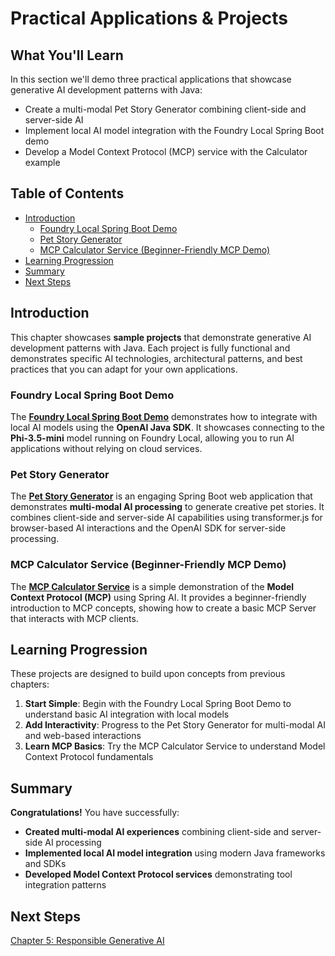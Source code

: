 # Practical Applications & Projects

## What You'll Learn
In this section we'll demo three practical applications that showcase generative AI development patterns with Java:
- Create a multi-modal Pet Story Generator combining client-side and server-side AI
- Implement local AI model integration with the Foundry Local Spring Boot demo
- Develop a Model Context Protocol (MCP) service with the Calculator example

## Table of Contents

- [Introduction](#introduction)
  - [Foundry Local Spring Boot Demo](#foundry-local-spring-boot-demo)
  - [Pet Story Generator](#pet-story-generator)
  - [MCP Calculator Service (Beginner-Friendly MCP Demo)](#mcp-calculator-service-beginner-friendly-mcp-demo)
- [Learning Progression](#learning-progression)
- [Summary](#summary)
- [Next Steps](#next-steps)

## Introduction

This chapter showcases **sample projects** that demonstrate generative AI development patterns with Java. Each project is fully functional and demonstrates specific AI technologies, architectural patterns, and best practices that you can adapt for your own applications.

### Foundry Local Spring Boot Demo

The **[Foundry Local Spring Boot Demo](foundrylocal/README.md)** demonstrates how to integrate with local AI models using the **OpenAI Java SDK**. It showcases connecting to the **Phi-3.5-mini** model running on Foundry Local, allowing you to run AI applications without relying on cloud services.

### Pet Story Generator

The **[Pet Story Generator](petstory/README.md)** is an engaging Spring Boot web application that demonstrates **multi-modal AI processing** to generate creative pet stories. It combines client-side and server-side AI capabilities using transformer.js for browser-based AI interactions and the OpenAI SDK for server-side processing.

### MCP Calculator Service (Beginner-Friendly MCP Demo)

The **[MCP Calculator Service](calculator/README.md)** is a simple demonstration of the **Model Context Protocol (MCP)** using Spring AI. It provides a beginner-friendly introduction to MCP concepts, showing how to create a basic MCP Server that interacts with MCP clients.

## Learning Progression

These projects are designed to build upon concepts from previous chapters:

1. **Start Simple**: Begin with the Foundry Local Spring Boot Demo to understand basic AI integration with local models
2. **Add Interactivity**: Progress to the Pet Story Generator for multi-modal AI and web-based interactions
3. **Learn MCP Basics**: Try the MCP Calculator Service to understand Model Context Protocol fundamentals

## Summary

**Congratulations!** You have successfully:

- **Created multi-modal AI experiences** combining client-side and server-side AI processing
- **Implemented local AI model integration** using modern Java frameworks and SDKs
- **Developed Model Context Protocol services** demonstrating tool integration patterns

## Next Steps

[Chapter 5: Responsible Generative AI](../05-ResponsibleGenAI/README.md)
